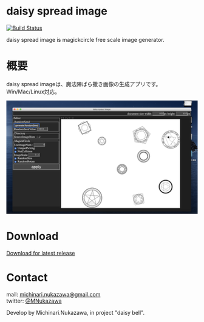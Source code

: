 daisy spread image
====

[![Build Status](https://travis-ci.org/MichinariNukazawa/daisy_spread_image.svg?branch=master)](https://travis-ci.org/MichinariNukazawa/daisy_spread_image)  

daisy spread image is magickcircle free scale image generator.  

# 概要
daisy spread imageは、魔法陣ばら撒き画像の生成アプリです。  
Win/Mac/Linux対応。  

![daisy spread_image](document/image/daisy_spread_image_0.0.1.png)  

# Download
[Download for latest release](https://github.com/MichinariNukazawa/daisy_spread_image/releases)  

# Contact
mail: [michinari.nukazawa@gmail.com][mailto]  
twitter: [@MNukazawa][twitter]  

Develop by Michinari.Nukazawa, in project "daisy bell".  

[pixiv_booth_project_daisy_bell]: https://daisy-bell.booth.pm/
[gumroad_runeamn_fonts_pro]: https://gumroad.com/l/UNWF
[mailto]: mailto:michinari.nukazawa@gmail.com
[twitter]: https://twitter.com/MNukazawa

